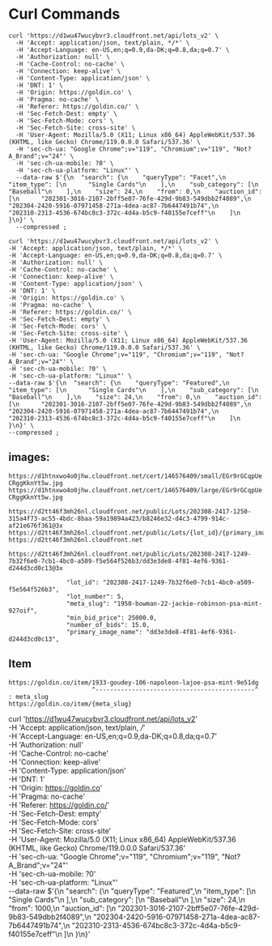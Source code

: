 # Curl Commands

```
curl 'https://d1wu47wucybvr3.cloudfront.net/api/lots_v2' \
  -H 'Accept: application/json, text/plain, */*' \
  -H 'Accept-Language: en-US,en;q=0.9,da-DK;q=0.8,da;q=0.7' \
  -H 'Authorization: null' \
  -H 'Cache-Control: no-cache' \
  -H 'Connection: keep-alive' \
  -H 'Content-Type: application/json' \
  -H 'DNT: 1' \
  -H 'Origin: https://goldin.co' \
  -H 'Pragma: no-cache' \
  -H 'Referer: https://goldin.co/' \
  -H 'Sec-Fetch-Dest: empty' \
  -H 'Sec-Fetch-Mode: cors' \
  -H 'Sec-Fetch-Site: cross-site' \
  -H 'User-Agent: Mozilla/5.0 (X11; Linux x86_64) AppleWebKit/537.36 (KHTML, like Gecko) Chrome/119.0.0.0 Safari/537.36' \
  -H 'sec-ch-ua: "Google Chrome";v="119", "Chromium";v="119", "Not?A_Brand";v="24"' \
  -H 'sec-ch-ua-mobile: ?0' \
  -H 'sec-ch-ua-platform: "Linux"' \
  --data-raw $'{\n  "search": {\n    "queryType": "Facet",\n    "item_type": [\n      "Single Cards"\n    ],\n    "sub_category": [\n      "Baseball"\n    ],\n    "size": 24,\n    "from": 0,\n    "auction_id": [\n      "202301-3016-2107-2bff5e07-76fe-429d-9b83-549dbb2f4089",\n      "202304-2420-5916-07971458-271a-4dea-ac87-7b6447491b74",\n      "202310-2313-4536-674bc8c3-372c-4d4a-b5c9-f40155e7ceff"\n    ]\n  }\n}' \
  --compressed ;
  ```

  ```
curl 'https://d1wu47wucybvr3.cloudfront.net/api/lots_v2' \
  -H 'Accept: application/json, text/plain, */*' \
  -H 'Accept-Language: en-US,en;q=0.9,da-DK;q=0.8,da;q=0.7' \
  -H 'Authorization: null' \
  -H 'Cache-Control: no-cache' \
  -H 'Connection: keep-alive' \
  -H 'Content-Type: application/json' \
  -H 'DNT: 1' \
  -H 'Origin: https://goldin.co' \
  -H 'Pragma: no-cache' \
  -H 'Referer: https://goldin.co/' \
  -H 'Sec-Fetch-Dest: empty' \
  -H 'Sec-Fetch-Mode: cors' \
  -H 'Sec-Fetch-Site: cross-site' \
  -H 'User-Agent: Mozilla/5.0 (X11; Linux x86_64) AppleWebKit/537.36 (KHTML, like Gecko) Chrome/119.0.0.0 Safari/537.36' \
  -H 'sec-ch-ua: "Google Chrome";v="119", "Chromium";v="119", "Not?A_Brand";v="24"' \
  -H 'sec-ch-ua-mobile: ?0' \
  -H 'sec-ch-ua-platform: "Linux"' \
  --data-raw $'{\n  "search": {\n    "queryType": "Featured",\n    "item_type": [\n      "Single Cards"\n    ],\n    "sub_category": [\n      "Baseball"\n    ],\n    "size": 24,\n    "from": 0,\n    "auction_id": [\n      "202301-3016-2107-2bff5e07-76fe-429d-9b83-549dbb2f4089",\n      "202304-2420-5916-07971458-271a-4dea-ac87-7b6447491b74",\n      "202310-2313-4536-674bc8c3-372c-4d4a-b5c9-f40155e7ceff"\n    ]\n  }\n}' \
  --compressed ;
  ```

  ## images:
  `https://d1htnxwo4o0jhw.cloudfront.net/cert/146576409/small/EGr9rGCqpUeCRggKknYt5w.jpg`
  `https://d1htnxwo4o0jhw.cloudfront.net/cert/146576409/large/EGr9rGCqpUeCRggKknYt5w.jpg`


```
https://d2tt46f3mh26nl.cloudfront.net/public/Lots/202308-2417-1250-315a4f73-ac55-4bdc-8baa-59a19894a423/b8246e32-d4c3-4799-914c-af21e676f361@3x
https://d2tt46f3mh26nl.cloudfront.net/public/Lots/{lot_id}/{primary_image_name}@3x
https://d2tt46f3mh26nl.cloudfront.net

https://d2tt46f3mh26nl.cloudfront.net/public/Lots/202308-2417-1249-7b32f6e0-7cb1-4bc0-a509-f5e564f526b3/dd3e3de8-4f81-4ef6-9361-d244d3cd0c13@3x

                "lot_id": "202308-2417-1249-7b32f6e0-7cb1-4bc0-a509-f5e564f526b3",
                "lot_number": 5,
                "meta_slug": "1950-bowman-22-jackie-robinson-psa-mint-927oif",
                "min_bid_price": 25000.0,
                "number_of_bids": 15.0,
                "primary_image_name": "dd3e3de8-4f81-4ef6-9361-d244d3cd0c13",
```

  ## Item
  ```
  https://goldin.co/item/1933-goudey-106-napoleon-lajoe-psa-mint-9e51dg
                         ^--------------------------------------------^ : meta_slug
https://goldin.co/item/{meta_slug}
```

curl 'https://d1wu47wucybvr3.cloudfront.net/api/lots_v2' \
  -H 'Accept: application/json, text/plain, */*' \
  -H 'Accept-Language: en-US,en;q=0.9,da-DK;q=0.8,da;q=0.7' \
  -H 'Authorization: null' \
  -H 'Cache-Control: no-cache' \
  -H 'Connection: keep-alive' \
  -H 'Content-Type: application/json' \
  -H 'DNT: 1' \
  -H 'Origin: https://goldin.co' \
  -H 'Pragma: no-cache' \
  -H 'Referer: https://goldin.co/' \
  -H 'Sec-Fetch-Dest: empty' \
  -H 'Sec-Fetch-Mode: cors' \
  -H 'Sec-Fetch-Site: cross-site' \
  -H 'User-Agent: Mozilla/5.0 (X11; Linux x86_64) AppleWebKit/537.36 (KHTML, like Gecko) Chrome/119.0.0.0 Safari/537.36' \
  -H 'sec-ch-ua: "Google Chrome";v="119", "Chromium";v="119", "Not?A_Brand";v="24"' \
  -H 'sec-ch-ua-mobile: ?0' \
  -H 'sec-ch-ua-platform: "Linux"' \
  --data-raw $'{\n  "search": {\n    "queryType": "Featured",\n    "item_type": [\n      "Single Cards"\n    ],\n    "sub_category": [\n      "Baseball"\n    ],\n    "size": 24,\n    "from": 1000,\n    "auction_id": [\n      "202301-3016-2107-2bff5e07-76fe-429d-9b83-549dbb2f4089",\n      "202304-2420-5916-07971458-271a-4dea-ac87-7b6447491b74",\n      "202310-2313-4536-674bc8c3-372c-4d4a-b5c9-f40155e7ceff"\n    ]\n  }\n}'